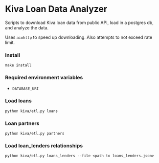 # Kiva Loan Data Analyzer

Scripts to download Kiva loan data from public API, load in a postgres db,
and analyze the data.

Uses `aiohttp` to speed up downloading. Also attempts to not exceed rate
limit.

### Install

`make install`

### Required environment variables

-   `DATABASE_URI`

### Load loans

`python kiva/etl.py loans`

### Loan partners

`python kiva/etl.py partners`

### Load loan_lenders relationships

`python kiva/etl.py loans_lenders --file <path to loans_lenders.json>`
